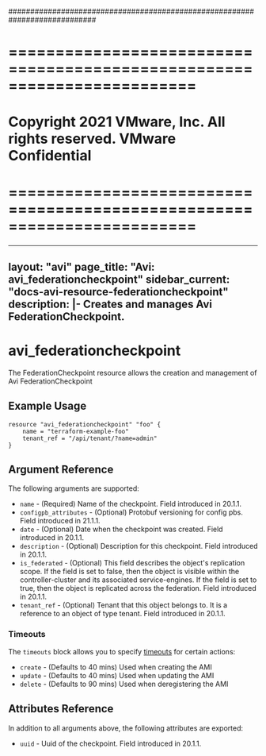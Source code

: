 ############################################################################
# ========================================================================
# Copyright 2021 VMware, Inc.  All rights reserved. VMware Confidential
# ========================================================================
###

<!--
    Copyright 2021 VMware, Inc.
    SPDX-License-Identifier: Mozilla Public License 2.0
-->
---
layout: "avi"
page_title: "Avi: avi_federationcheckpoint"
sidebar_current: "docs-avi-resource-federationcheckpoint"
description: |-
  Creates and manages Avi FederationCheckpoint.
---

# avi_federationcheckpoint

The FederationCheckpoint resource allows the creation and management of Avi FederationCheckpoint

## Example Usage

```hcl
resource "avi_federationcheckpoint" "foo" {
    name = "terraform-example-foo"
    tenant_ref = "/api/tenant/?name=admin"
}
```

## Argument Reference

The following arguments are supported:

* `name` - (Required) Name of the checkpoint. Field introduced in 20.1.1.
* `configpb_attributes` - (Optional) Protobuf versioning for config pbs. Field introduced in 21.1.1.
* `date` - (Optional) Date when the checkpoint was created. Field introduced in 20.1.1.
* `description` - (Optional) Description for this checkpoint. Field introduced in 20.1.1.
* `is_federated` - (Optional) This field describes the object's replication scope. If the field is set to false, then the object is visible within the controller-cluster and its associated service-engines. If the field is set to true, then the object is replicated across the federation. Field introduced in 20.1.1.
* `tenant_ref` - (Optional) Tenant that this object belongs to. It is a reference to an object of type tenant. Field introduced in 20.1.1.


### Timeouts

The `timeouts` block allows you to specify [timeouts](https://www.terraform.io/docs/configuration/resources.html#timeouts) for certain actions:

* `create` - (Defaults to 40 mins) Used when creating the AMI
* `update` - (Defaults to 40 mins) Used when updating the AMI
* `delete` - (Defaults to 90 mins) Used when deregistering the AMI

## Attributes Reference

In addition to all arguments above, the following attributes are exported:

* `uuid` -  Uuid of the checkpoint. Field introduced in 20.1.1.

